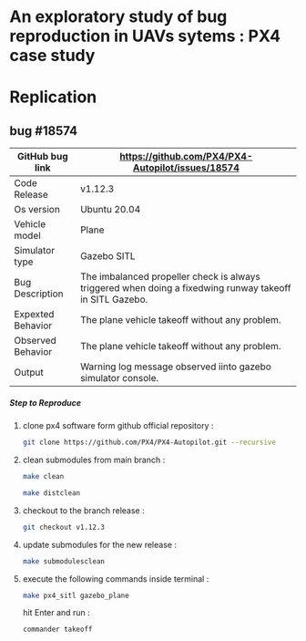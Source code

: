 # An exploratory study of bug reproduction in UAVs sytems : PX4 case study


# Replication
## bug #18574
| GitHub bug link |  https://github.com/PX4/PX4-Autopilot/issues/18574   |
|-----------------|---------------------------------------------|
| Code Release         | v1.12.3                                 |
| Os version           | Ubuntu 20.04                                      |
| Vehicle model        | Plane                                             |
| Simulator type       | Gazebo SITL                                       |
| Bug Description      | The imbalanced propeller check is always triggered when doing a fixedwing runway takeoff in SITL Gazebo.                                |
| Expexted Behavior    | The plane vehicle takeoff without any problem.                                 |
| Observed Behavior    | The plane vehicle takeoff without any problem.                                 |
| Output               | Warning log message observed iinto gazebo simulator console.                                 |
##### Step to Reproduce


1. clone px4 software form github official repository :
    ```bash
    git clone https://github.com/PX4/PX4-Autopilot.git --recursive
    ```
2. clean submodules from main branch :
    ```bash
    make clean
    ```
    ```bash
    make distclean
    ```
3. checkout to the branch release :
    ```bash
    git checkout v1.12.3
    ```
4. update submodules for the new release :
    ```bash
    make submodulesclean
    ```
5. execute the following commands inside terminal :
    ```bash
    make px4_sitl gazebo_plane
    ```
    hit Enter and run :
    ```bash
    commander takeoff
    ```
